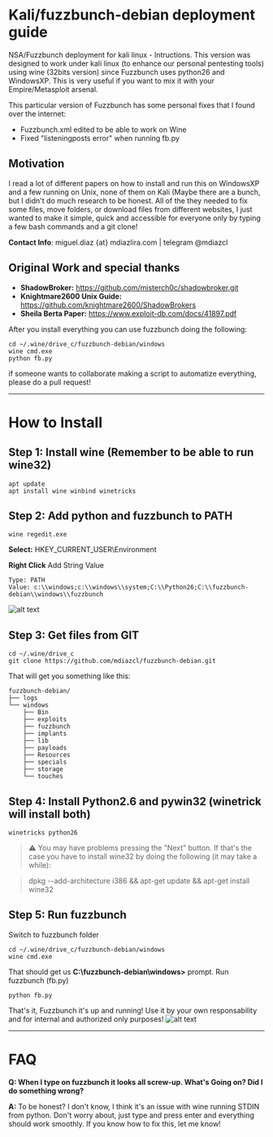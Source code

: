 # Kali/fuzzbunch-debian deployment guide
NSA/Fuzzbunch deployment for kali linux - Intructions. This version was designed to work under kali linux (to enhance our personal pentesting tools) using wine (32bits version) since Fuzzbunch uses python26 and WindowsXP. This is very useful if you want to mix it with your Empire/Metasploit arsenal.

This particular version of Fuzzbunch has some personal fixes that I found over the internet:
 - Fuzzbunch.xml edited to be able to work on Wine
 - Fixed "listeningposts error" when running fb.py

## Motivation
I read a lot of different papers on how to install and run this on WindowsXP and a few running on Unix, none of them on Kali (Maybe there are a bunch, but I didn't do much research to be honest. All of the they needed to fix some files, move folders, or download files from different websites, I just wanted to make it simple, quick and accessible for everyone only by typing a few bash commands and a git clone!

**Contact Info**: miguel.diaz {at} mdiazlira.com | telegram @mdiazcl

## Original Work and special thanks
- **ShadowBroker:** https://github.com/misterch0c/shadowbroker.git
- **Knightmare2600 Unix Guide:** https://github.com/knightmare2600/ShadowBrokers
- **Sheila Berta Paper:** https://www.exploit-db.com/docs/41897.pdf

After you install everything you can use fuzzbunch doing the following:
```
cd ~/.wine/drive_c/fuzzbunch-debian/windows
wine cmd.exe
python fb.py
```
if someone wants to collaborate making a script to automatize everything, please do a pull request!

***

# How to Install
## Step 1: Install wine (Remember to be able to run wine32)
```
apt update
apt install wine winbind winetricks
```

## Step 2: Add python and fuzzbunch to PATH
```
wine regedit.exe
```
**Select:** HKEY_CURRENT_USER\Environment

**Right Click** Add String Value
```
Type: PATH
Value: c:\\windows;c:\\windows\\system;C:\\Python26;C:\\fuzzbunch-debian\\windows\\fuzzbunch
```
![alt text](http://i.imgur.com/3HHUqBe.png)

## Step 3: Get files from GIT
```
cd ~/.wine/drive_c
git clone https://github.com/mdiazcl/fuzzbunch-debian.git
```

That will get you something like this:
```
fuzzbunch-debian/
├── logs
└── windows
    ├── Bin
    ├── exploits
    ├── fuzzbunch
    ├── implants
    ├── lib
    ├── payloads
    ├── Resources
    ├── specials
    ├── storage
    └── touches
```

## Step 4: Install Python2.6 and pywin32 (winetrick will install both)
```
winetricks python26
```

> :warning: You may have problems pressing the "Next" button. If that's the case you have to install wine32 by doing the following (it may take a while):

> dpkg --add-architecture i386 && apt-get update && apt-get install wine32


## Step 5: Run fuzzbunch

Switch to fuzzbunch folder

```
cd ~/.wine/drive_c/fuzzbunch-debian/windows
wine cmd.exe
```

That should get us **C:\fuzzbunch-debian\windows>** prompt. Run fuzzbunch (fb.py)

```
python fb.py
```

That's it, Fuzzbunch it's up and running!
Use it by your own responsability and for internal and authorized only purposes!
![alt text](http://i.imgur.com/2jA6qzT.png)

***
# FAQ
**Q: When I type on fuzzbunch it looks all screw-up. What's Going on? Did I do something wrong?**

**A:** To be honest? I don't know, I think it's an issue with wine running STDIN from python. Don't worry about, just type and press enter and everything should work smoothly. If you know how to fix this, let me know!

